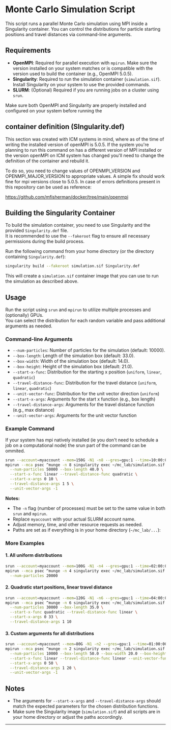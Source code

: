 # Monte Carlo Simulation Script

This script runs a parallel Monte Carlo simulation using MPI inside a Singularity container. You can control the distributions for particle starting positions and travel distances via command-line arguments.

## Requirements

- **OpenMPI**: Required for parallel execution with `mpirun`. Make sure the version installed on your system matches or is compatible with the version used to build the container (e.g., OpenMPI 5.0.5).
- **Singularity**: Required to run the simulation container (`simulation.sif`). Install Singularity on your system to use the provided commands.
- **SLURM**: (Optional) Required if you are running jobs on a cluster using `srun`.

Make sure both OpenMPI and Singularity are properly installed and configured on your system before running the

## container definition (SIngularity.def)

This section was created with ICM systems in mind, where as of the time of writing the installed version of openMPI is 5.0.5. If the system you're planning to run this command on has a different version of MPI installed or the version openMPI on ICM system has changed you'll need to change the definition of the container and rebuild it.

To do so, you need to change values of OPENMPI_VERSION and OPENMPI_MAJOR_VERSION to appropriate values. A simple fix should work fine for mpi versions close to 5.0.5. In case of errors definitions present in this repository can be used as reference:

https://github.com/mfisherman/docker/tree/main/openmpi

## Building the Singularity Container

To build the simulation container, you need to use Singularity and the provided `Singularity.def` file.  
It is recommended to use the `--fakeroot` flag to ensure all necessary permissions during the build process.

Run the following command from your home directory (or the directory containing `Singularity.def`):

```sh
singularity build --fakeroot simulation.sif Singularity.def
```

This will create a `simulation.sif` container image that you can use to run the simulation as described above.

## Usage

Run the script using `srun` and `mpirun` to utilize multiple processes and (optionally) GPUs.  
You can select the distribution for each random variable and pass additional arguments as needed.

### Command-line Arguments

- `--num-particles`: Number of particles for the simulation (default: 10000).
- `--box-length`: Length of the simulation box (default: 33.0).
- `--box-width`: Width of the simulation box (default: 14.0).
- `--box-height`: Height of the simulation box (default: 21.0).
- `--start-x-func`: Distribution for the starting x position (`uniform`, `linear`, `quadratic`)
- `--travel-distance-func`: Distribution for the travel distance (`uniform`, `linear`, `quadratic`)
- `--unit-vector-func`: Distribution for the unit vector direction (`uniform`)
- `--start-x-args`: Arguments for the start x function (e.g., box length)
- `--travel-distance-args`: Arguments for the travel distance function (e.g., max distance)
- `--unit-vector-args`: Arguments for the unit vector function

### Example Command

If your system has mpi natively installed (ie you don't need to schedule a job on a computational node) the srun part of the command can be ommited.

```sh
srun --account=myaccount --mem=150G -N1 -n8 --gres=gpu:1 --time=10:00:00 --pty \
mpirun --mca psec ^munge -n 8 singularity exec ~/mc_lab/simulation.sif python3 ~/mc_lab/src/main.py \
  --num-particles 50000 --box-length 40.0 \
  --start-x-func linear --travel-distance-func quadratic \
  --start-x-args 0 10 \
  --travel-distance-args 1 5 \
  --unit-vector-args -1
```

**Notes:**
- The `-n` flag (number of processes) must be set to the same value in both `srun` and `mpirun`.
- Replace `myaccount` with your actual SLURM account name.
- Adjust memory, time, and other resource requests as needed.
- Paths are set as if everything is in your home directory (`~/mc_lab/...`):

### More Examples

#### 1. All uniform distributions
```sh
srun --account=myaccount --mem=100G -N1 -n4 --gres=gpu:1 --time=02:00:00 --pty \
mpirun --mca psec ^munge -n 4 singularity exec ~/mc_lab/simulation.sif python3 ~/mc_lab/src/main.py \
  --num-particles 20000
```

#### 2. Quadratic start positions, linear travel distance
```sh
srun --account=myaccount --mem=120G -N1 -n6 --gres=gpu:1 --time=04:00:00 --pty \
mpirun --mca psec ^munge -n 6 singularity exec ~/mc_lab/simulation.sif python3 ~/mc_lab/src/main.py \
  --num-particles 30000 --box-length 35.0 \
  --start-x-func quadratic --travel-distance-func linear \
  --start-x-args 0 33 \
  --travel-distance-args 1 10
```

#### 3. Custom arguments for all distributions
```sh
srun --account=myaccount --mem=80G -N1 -n2 --gres=gpu:1 --time=01:00:00 --pty \
mpirun --mca psec ^munge -n 2 singularity exec ~/mc_lab/simulation.sif python3 ~/mc_lab/src/main.py \
  --num-particles 10000 --box-length 50.0 --box-width 20.0 --box-height 25.0 \
  --start-x-func linear --travel-distance-func linear --unit-vector-func uniform \
  --start-x-args 0 50 \
  --travel-distance-args 1 20 \
  --unit-vector-args -1
```

## Notes

- The arguments for `--start-x-args` and `--travel-distance-args` should match the expected parameters for the chosen distribution functions.
- Make sure the Singularity image (`simulation.sif`) and all scripts are in your home directory or adjust the paths accordingly.

---